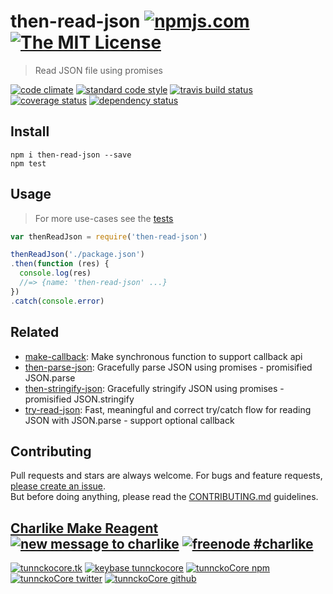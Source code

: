 # then-read-json [![npmjs.com][npmjs-img]][npmjs-url] [![The MIT License][license-img]][license-url] 

> Read JSON file using promises

[![code climate][codeclimate-img]][codeclimate-url] [![standard code style][standard-img]][standard-url] [![travis build status][travis-img]][travis-url] [![coverage status][coveralls-img]][coveralls-url] [![dependency status][david-img]][david-url]


## Install
```
npm i then-read-json --save
npm test
```


## Usage
> For more use-cases see the [tests](./test.js)

```js
var thenReadJson = require('then-read-json')

thenReadJson('./package.json')
.then(function (res) {
  console.log(res)
  //=> {name: 'then-read-json' ...}
})
.catch(console.error)
```


## Related
- [make-callback](https://github.com/tunnckoCore/make-callback): Make synchronous function to support callback api
- [then-parse-json](https://github.com/tunnckoCore/then-parse-json): Gracefully parse JSON using promises - promisified JSON.parse
- [then-stringify-json](https://github.com/tunnckoCore/then-stringify-json): Gracefully stringify JSON using promises - promisified JSON.stringify
- [try-read-json](https://github.com/tunnckoCore/try-read-json): Fast, meaningful and correct try/catch flow for reading JSON with JSON.parse - support optional callback



## Contributing

Pull requests and stars are always welcome. For bugs and feature requests, [please create an issue](https://github.com/tunnckoCore/then-read-json/issues/new).  
But before doing anything, please read the [CONTRIBUTING.md](./CONTRIBUTING.md) guidelines.


## [Charlike Make Reagent](http://j.mp/1stW47C) [![new message to charlike][new-message-img]][new-message-url] [![freenode #charlike][freenode-img]][freenode-url]

[![tunnckocore.tk][author-www-img]][author-www-url] [![keybase tunnckocore][keybase-img]][keybase-url] [![tunnckoCore npm][author-npm-img]][author-npm-url] [![tunnckoCore twitter][author-twitter-img]][author-twitter-url] [![tunnckoCore github][author-github-img]][author-github-url]


[npmjs-url]: https://www.npmjs.com/package/then-read-json
[npmjs-img]: https://img.shields.io/npm/v/then-read-json.svg?label=then-read-json

[license-url]: https://github.com/tunnckoCore/then-read-json/blob/master/LICENSE.md
[license-img]: https://img.shields.io/badge/license-MIT-blue.svg


[codeclimate-url]: https://codeclimate.com/github/tunnckoCore/then-read-json
[codeclimate-img]: https://img.shields.io/codeclimate/github/tunnckoCore/then-read-json.svg

[travis-url]: https://travis-ci.org/tunnckoCore/then-read-json
[travis-img]: https://img.shields.io/travis/tunnckoCore/then-read-json.svg

[coveralls-url]: https://coveralls.io/r/tunnckoCore/then-read-json
[coveralls-img]: https://img.shields.io/coveralls/tunnckoCore/then-read-json.svg

[david-url]: https://david-dm.org/tunnckoCore/then-read-json
[david-img]: https://img.shields.io/david/tunnckoCore/then-read-json.svg

[standard-url]: https://github.com/feross/standard
[standard-img]: https://img.shields.io/badge/code%20style-standard-brightgreen.svg


[author-www-url]: http://www.tunnckocore.tk
[author-www-img]: https://img.shields.io/badge/www-tunnckocore.tk-fe7d37.svg

[keybase-url]: https://keybase.io/tunnckocore
[keybase-img]: https://img.shields.io/badge/keybase-tunnckocore-8a7967.svg

[author-npm-url]: https://www.npmjs.com/~tunnckocore
[author-npm-img]: https://img.shields.io/badge/npm-~tunnckocore-cb3837.svg

[author-twitter-url]: https://twitter.com/tunnckoCore
[author-twitter-img]: https://img.shields.io/badge/twitter-@tunnckoCore-55acee.svg

[author-github-url]: https://github.com/tunnckoCore
[author-github-img]: https://img.shields.io/badge/github-@tunnckoCore-4183c4.svg

[freenode-url]: http://webchat.freenode.net/?channels=charlike
[freenode-img]: https://img.shields.io/badge/freenode-%23charlike-5654a4.svg

[new-message-url]: https://github.com/tunnckoCore/messages
[new-message-img]: https://img.shields.io/badge/send%20me-message-green.svg
